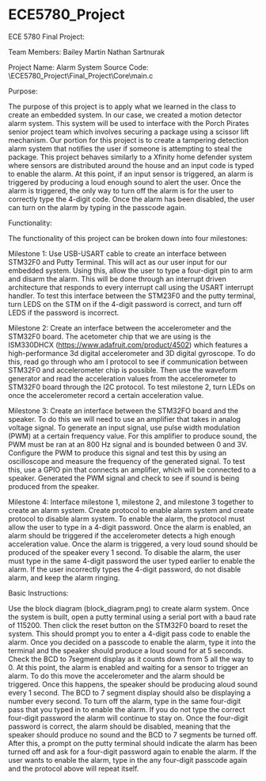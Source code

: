 # ECE5780_Project
ECE 5780 Final Project: 

Team Members:
    Bailey Martin
    Nathan Sartnurak

Project Name: Alarm System 
Source Code: \ECE5780_Project\Final_Project\Core\main.c 

Purpose: 

The purpose of this project is to apply what we learned in the class to create an embedded system. In our case, we created a motion detector alarm system. This system will be used to interface with the Porch Pirates senior project team which involves securing a package using a scissor lift mechanism.  Our portion for this project is to create a tampering detection alarm system that notifies the user if someone is attempting to steal the package. This project behaves similarly to a Xfinity home defender system where sensors are distributed around the house and an input code is typed to enable the alarm.  At this point, if an input sensor is triggered, an alarm is triggered by producing a loud enough sound to alert the user. Once the alarm is triggered, the only way to turn off the alarm is for the user to correctly type the 4-digit code.  Once the alarm has been disabled, the user can turn on the alarm by typing in the passcode again. 

Functionality: 

The functionality of this project can be broken down into four milestones: 

Milestone 1:
Use USB-USART cable to create an interface between STM32F0 and Putty Terminal. This will act as our user input for our embedded system.  Using this, allow the user to type a four-digit pin to arm and disarm the alarm. This will be done through an interrupt driven architecture that responds to every interrupt call using the USART interrupt handler. To test this interface between the STM23F0 and the putty terminal, turn LEDS on the STM on if the 4-digit password is correct, and turn off LEDS if the password is incorrect. 

Milestone 2: 
Create an interface between the accelerometer and the STM32F0 board. The acetometer chip that we are using is the ISM330DHCX (https://www.adafruit.com/product/4502) which features a high-performance 3d digital accelerometer and 3D digital gyroscope. To do this, read go through who am I protocol to see if communication between STM32F0 and accelerometer chip is possible. Then use the waveform generator and read the acceleration values from the accelerometer to STM32F0 board through the I2C protocol. To test milestone 2, turn LEDs on once the accelerometer record a certain acceleration value. 

Milestone 3: 
Create an interface between the STM32FO board and the speaker. To do this we will need to use an amplifier that takes in analog voltage signal. To generate an input signal, use pulse width modulation (PWM) at a certain frequency value.  For this amplifier to produce sound, the PWM must be ran at an 800 Hz signal and is bounded between 0 and 3V. Configure the PWM to produce this signal and test this by using an oscilloscope and measure the frequency of the generated signal.  To test this, use a GPIO pin that connects an amplifier, which will be connected to a speaker. Generated the PWM signal and check to see if sound is being produced from the speaker. 

Milestone 4: 
Interface milestone 1, milestone 2, and milestone 3 together to create an alarm system. Create protocol to enable alarm system and create protocol to disable alarm system.  To enable the alarm, the protocol must allow the user to type in a 4-digit password. Once the alarm is enabled, an alarm should be triggered if the accelerometer detects a high enough acceleration value. Once the alarm is triggered, a very loud sound should be produced of the speaker every 1 second. To disable the alarm, the user must type in the same 4-digit password the user typed earlier to enable the alarm. If the user incorrectly types the 4-digit password, do not disable alarm, and keep the alarm ringing. 

Basic Instructions:

Use the block diagram (block_diagram.png) to create alarm system. Once the system is built, open a putty terminal using a serial port with a baud rate of 115200. Then click the reset button on the STM32F0 board to reset the system. This should prompt you to enter a 4-digit pass code to enable the alarm. Once you decided on a passcode to enable the alarm, type it into the terminal and the speaker should produce a loud sound for at 5 seconds. Check the BCD to 7segment display as it counts down from 5 all the way to 0. At this point, the alarm is enabled and waiting for a sensor to trigger an alarm. To do this move the accelerometer and the alarm should be triggered. Once this happens, the speaker should be producing aloud sound every 1 second.  The BCD to 7 segment display should also be displaying a number every second. To turn off the alarm, type in the same four-digit pass that you typed in to enable the alarm. If you do not type the correct four-digit password the alarm will continue to stay on. Once the four-digit password is correct, the alarm should be disabled, meaning that the speaker should produce no sound and the BCD to 7 segments be turned off. After this, a prompt on the putty terminal should indicate the alarm has been turned off and ask for a four-digit password again to enable the alarm. If the user wants to enable the alarm, type in the any four-digit passcode again and the protocol above will repeat itself. 